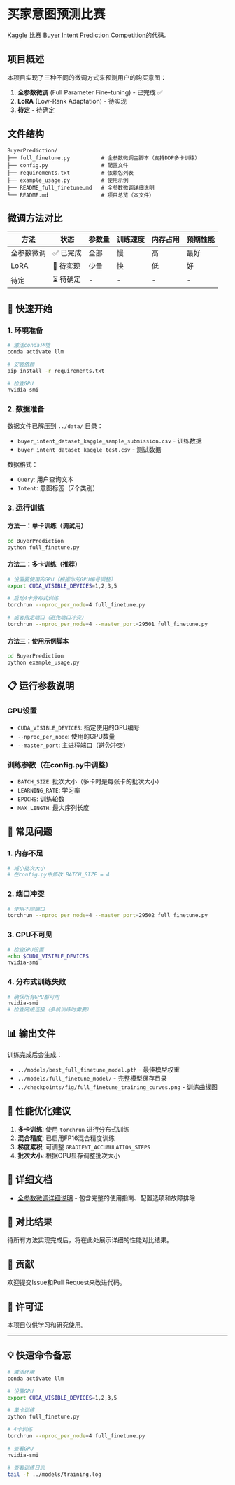 # 买家意图预测比赛

Kaggle 比赛 [Buyer Intent Prediction Competition](https://www.kaggle.com/competitions/buyer-intent-prediction-competition/overview)的代码。

## 项目概述

本项目实现了三种不同的微调方式来预测用户的购买意图：

1. **全参数微调** (Full Parameter Fine-tuning) - 已完成 ✅
2. **LoRA** (Low-Rank Adaptation) - 待实现
3. **待定** - 待确定

## 文件结构

```
BuyerPrediction/
├── full_finetune.py          # 全参数微调主脚本（支持DDP多卡训练）
├── config.py                 # 配置文件
├── requirements.txt          # 依赖包列表
├── example_usage.py          # 使用示例
├── README_full_finetune.md   # 全参数微调详细说明
└── README.md                 # 项目总览（本文件）
```

## 微调方法对比

| 方法 | 状态 | 参数量 | 训练速度 | 内存占用 | 预期性能 |
|------|------|--------|----------|----------|----------|
| 全参数微调 | ✅ 已完成 | 全部 | 慢 | 高 | 最好 |
| LoRA | 🔄 待实现 | 少量 | 快 | 低 | 好 |
| 待定 | ⏳ 待确定 | - | - | - | - |

## 🚀 快速开始

### 1. 环境准备

```bash
# 激活conda环境
conda activate llm

# 安装依赖
pip install -r requirements.txt

# 检查GPU
nvidia-smi
```

### 2. 数据准备

数据文件已解压到 `../data/` 目录：
- `buyer_intent_dataset_kaggle_sample_submission.csv` - 训练数据
- `buyer_intent_dataset_kaggle_test.csv` - 测试数据

数据格式：
- `Query`: 用户查询文本
- `Intent`: 意图标签（7个类别）

### 3. 运行训练

#### 方法一：单卡训练（调试用）

```bash
cd BuyerPrediction
python full_finetune.py
```

#### 方法二：多卡训练（推荐）

```bash
# 设置要使用的GPU（根据你的GPU编号调整）
export CUDA_VISIBLE_DEVICES=1,2,3,5

# 启动4卡分布式训练
torchrun --nproc_per_node=4 full_finetune.py

# 或者指定端口（避免端口冲突）
torchrun --nproc_per_node=4 --master_port=29501 full_finetune.py
```

#### 方法三：使用示例脚本

```bash
cd BuyerPrediction
python example_usage.py
```

## 📋 运行参数说明

### GPU设置
- `CUDA_VISIBLE_DEVICES`: 指定使用的GPU编号
- `--nproc_per_node`: 使用的GPU数量
- `--master_port`: 主进程端口（避免冲突）

### 训练参数（在config.py中调整）
- `BATCH_SIZE`: 批次大小（多卡时是每张卡的批次大小）
- `LEARNING_RATE`: 学习率
- `EPOCHS`: 训练轮数
- `MAX_LENGTH`: 最大序列长度

## 🔧 常见问题

### 1. 内存不足
```bash
# 减小批次大小
# 在config.py中修改 BATCH_SIZE = 4
```

### 2. 端口冲突
```bash
# 使用不同端口
torchrun --nproc_per_node=4 --master_port=29502 full_finetune.py
```

### 3. GPU不可见
```bash
# 检查GPU设置
echo $CUDA_VISIBLE_DEVICES
nvidia-smi
```

### 4. 分布式训练失败
```bash
# 确保所有GPU都可用
nvidia-smi
# 检查网络连接（多机训练时需要）
```

## 📊 输出文件

训练完成后会生成：
- `../models/best_full_finetune_model.pth` - 最佳模型权重
- `../models/full_finetune_model/` - 完整模型保存目录
- `../checkpoints/fig/full_finetune_training_curves.png` - 训练曲线图

## 🎯 性能优化建议

1. **多卡训练**: 使用 `torchrun` 进行分布式训练
2. **混合精度**: 已启用FP16混合精度训练
3. **梯度累积**: 可调整 `GRADIENT_ACCUMULATION_STEPS`
4. **批次大小**: 根据GPU显存调整批次大小

## 📖 详细文档

- [全参数微调详细说明](README_full_finetune.md) - 包含完整的使用指南、配置选项和故障排除

## 🔄 对比结果

待所有方法实现完成后，将在此处展示详细的性能对比结果。

## 🤝 贡献

欢迎提交Issue和Pull Request来改进代码。

## 📄 许可证

本项目仅供学习和研究使用。

---

## 💡 快速命令备忘

```bash
# 激活环境
conda activate llm

# 设置GPU
export CUDA_VISIBLE_DEVICES=1,2,3,5

# 单卡训练
python full_finetune.py

# 4卡训练
torchrun --nproc_per_node=4 full_finetune.py

# 查看GPU
nvidia-smi

# 查看训练日志
tail -f ../models/training.log
```